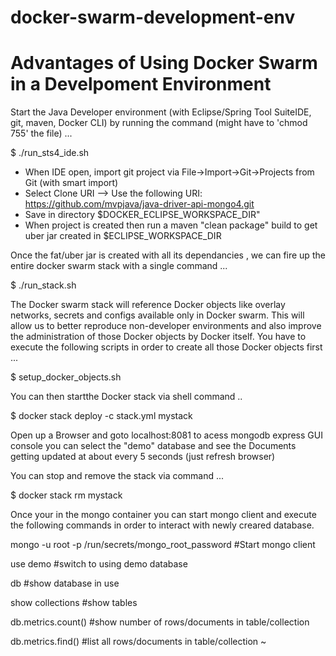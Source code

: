 # docker-swarm-development-env
Advantages of Using Docker Swarm in a Develpoment Environment
==============================================================

Start the Java Developer environment (with Eclipse/Spring Tool SuiteIDE, git, maven, Docker CLI)
by running the command (might have to 'chmod 755' the file) ...

$ ./run_sts4_ide.sh

- When IDE open, import git project via File->Import->Git->Projects from Git (with smart import)
- Select Clone URI --> Use the following URI: https://github.com/mvpjava/java-driver-api-mongo4.git
- Save in directory $DOCKER_ECLIPSE_WORKSPACE_DIR"
- When project is created then run a maven "clean package" build to get uber jar created in $ECLIPSE_WORKSPACE_DIR

Once the fat/uber jar is created with all its dependancies , we can fire up the entire docker swarm stack with
a single command ...

$ ./run_stack.sh


The Docker swarm stack will reference Docker objects like overlay networks, secrets and configs
available only in Docker swarm. This will allow us to better reproduce non-developer environments and also improve the
administration of those Docker objects by Docker itself. You have to execute the following
scripts in order to create all those Docker objects first ...

$ setup_docker_objects.sh

You can then startthe Docker stack via shell command ..

$ docker stack deploy -c stack.yml mystack

Open up a Browser and goto localhost:8081 to acess mongodb express GUI console
you can select the "demo" database and see the Documents getting updated at about 
every 5 seconds (just refresh browser)

You can stop and remove the stack via command ...

$ docker stack rm mystack

Once your in the mongo container you can start mongo client and 
execute the following commands in order to interact with newly 
creared database.

mongo  -u root -p /run/secrets/mongo_root_password    #Start mongo client

use demo              #switch to using demo database

db                    #show database in use

show collections      #show tables

db.metrics.count()   #show number of rows/documents in table/collection

db.metrics.find()   #list all rows/documents in table/collection
~                              
